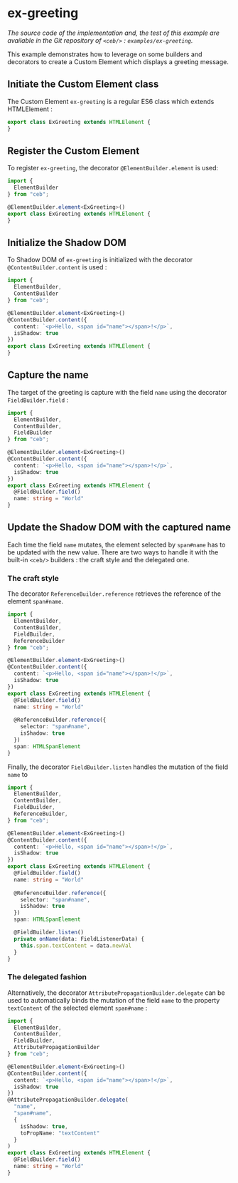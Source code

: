 # ex-greeting

_The source code of the implementation and, the test of this example are available in the Git repository
of `<ceb/>` : `examples/ex-greeting`._

This example demonstrates how to leverage on some builders and decorators to create a Custom Element which displays a greeting message.

## Initiate the Custom Element class

The Custom Element `ex-greeting` is a regular ES6 class which extends HTMLElement :

```typescript
export class ExGreeting extends HTMLElement {
}
```

## Register the Custom Element

To register `ex-greeting`, the decorator `@ElementBuilder.element` is used:

```typescript
import {
  ElementBuilder
} from "ceb";

@ElementBuilder.element<ExGreeting>()
export class ExGreeting extends HTMLElement {
}
```

## Initialize the Shadow DOM

To Shadow DOM of `ex-greeting` is initialized with the decorator `@ContentBuilder.content` is used :

```typescript
import {
  ElementBuilder,
  ContentBuilder
} from "ceb";

@ElementBuilder.element<ExGreeting>()
@ContentBuilder.content({
  content: `<p>Hello, <span id="name"></span>!</p>`,
  isShadow: true
})
export class ExGreeting extends HTMLElement {
}
```

## Capture the name

The target of the greeting is capture with the field `name` using the decorator `FieldBuilder.field` :

```typescript
import {
  ElementBuilder,
  ContentBuilder,
  FieldBuilder
} from "ceb";

@ElementBuilder.element<ExGreeting>()
@ContentBuilder.content({
  content: `<p>Hello, <span id="name"></span>!</p>`,
  isShadow: true
})
export class ExGreeting extends HTMLElement {
  @FieldBuilder.field()
  name: string = "World"
}
```

## Update the Shadow DOM with the captured name

Each time the field `name` mutates, the element selected by `span#name` has to be updated with the new value.
There are two ways to handle it with the built-in `<ceb/>` builders : the craft style and the delegated one.

### The  craft style

The decorator `ReferenceBuilder.reference` retrieves the reference of the element `span#name`.

```typescript
import {
  ElementBuilder,
  ContentBuilder,
  FieldBuilder,
  ReferenceBuilder
} from "ceb";

@ElementBuilder.element<ExGreeting>()
@ContentBuilder.content({
  content: `<p>Hello, <span id="name"></span>!</p>`,
  isShadow: true
})
export class ExGreeting extends HTMLElement {
  @FieldBuilder.field()
  name: string = "World"
  
  @ReferenceBuilder.reference({
    selector: "span#name",
    isShadow: true
  })
  span: HTMLSpanElement
}
```

Finally, the decorator `FieldBuilder.listen` handles the mutation of the field `name` to

```typescript
import {
  ElementBuilder,
  ContentBuilder,
  FieldBuilder,
  ReferenceBuilder,
} from "ceb";

@ElementBuilder.element<ExGreeting>()
@ContentBuilder.content({
  content: `<p>Hello, <span id="name"></span>!</p>`,
  isShadow: true
})
export class ExGreeting extends HTMLElement {
  @FieldBuilder.field()
  name: string = "World"
  
  @ReferenceBuilder.reference({
    selector: "span#name",
    isShadow: true
  })
  span: HTMLSpanElement

  @FieldBuilder.listen()
  private onName(data: FieldListenerData) {
    this.span.textContent = data.newVal
  }
}
```

### The delegated fashion

Alternatively, the decorator `AttributePropagationBuilder.delegate` can be used to automatically binds the mutation of the field `name` to the property `textContent` of the selected element `span#name` :

```typescript
import {
  ElementBuilder,
  ContentBuilder,
  FieldBuilder,
  AttributePropagationBuilder
} from "ceb";

@ElementBuilder.element<ExGreeting>()
@ContentBuilder.content({
  content: `<p>Hello, <span id="name"></span>!</p>`,
  isShadow: true
})
@AttributePropagationBuilder.delegate(
  "name",
  "span#name",
  {
    isShadow: true,
    toPropName: "textContent"
  }
)
export class ExGreeting extends HTMLElement {
  @FieldBuilder.field()
  name: string = "World"
}
```
